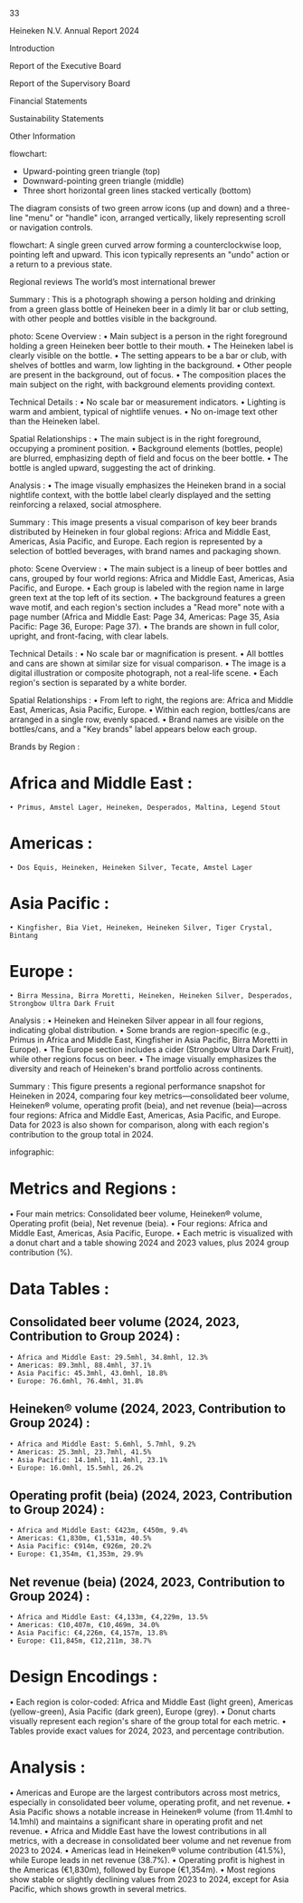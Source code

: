 33

Heineken
N.V.
Annual
Report
2024

Introduction

Report
of the
Executive
Board

Report
of the
Supervisory
Board

Financial
Statements

Sustainability
Statements

Other
Information <!-- marginalia, from page 0 (l=-0.000,t=0.002,r=0.059,b=0.851), with ID 6161ff4e-9e82-4ebb-ade4-6147861c01ac -->

flowchart: 
- Upward-pointing green triangle (top)
- Downward-pointing green triangle (middle)
- Three short horizontal green lines stacked vertically (bottom)

The diagram consists of two green arrow icons (up and down) and a three-line "menu" or "handle" icon, arranged vertically, likely representing scroll or navigation controls. <!-- marginalia, from page 0 (l=0.000,t=0.789,r=0.052,b=0.918), with ID e663435c-aafc-4f95-a28b-0ba2cc6411d0 -->

flowchart: A single green curved arrow forming a counterclockwise loop, pointing left and upward.
This icon typically represents an "undo" action or a return to a previous state. <!-- marginalia, from page 0 (l=0.005,t=0.929,r=0.053,b=0.968), with ID b02ba246-52b9-4863-bad3-baf8a12c15c9 -->

Regional reviews
The world’s most international brewer <!-- text, from page 0 (l=0.070,t=0.021,r=0.431,b=0.188), with ID 89f288cd-926c-484e-b287-61196be8189a -->

Summary : This is a photograph showing a person holding and drinking from a green glass bottle of Heineken beer in a dimly lit bar or club setting, with other people and bottles visible in the background.

photo:
Scene Overview :
  • Main subject is a person in the right foreground holding a green Heineken beer bottle to their mouth.
  • The Heineken label is clearly visible on the bottle.
  • The setting appears to be a bar or club, with shelves of bottles and warm, low lighting in the background.
  • Other people are present in the background, out of focus.
  • The composition places the main subject on the right, with background elements providing context.

Technical Details :
  • No scale bar or measurement indicators.
  • Lighting is warm and ambient, typical of nightlife venues.
  • No on-image text other than the Heineken label.

Spatial Relationships :
  • The main subject is in the right foreground, occupying a prominent position.
  • Background elements (bottles, people) are blurred, emphasizing depth of field and focus on the beer bottle.
  • The bottle is angled upward, suggesting the act of drinking.

Analysis :
  • The image visually emphasizes the Heineken brand in a social nightlife context, with the bottle label clearly displayed and the setting reinforcing a relaxed, social atmosphere. <!-- figure, from page 0 (l=0.430,t=0.001,r=0.998,b=0.210), with ID e6d41fb8-9850-44bb-9e2b-17d8505904ad -->

Summary : This image presents a visual comparison of key beer brands distributed by Heineken in four global regions: Africa and Middle East, Americas, Asia Pacific, and Europe. Each region is represented by a selection of bottled beverages, with brand names and packaging shown.

photo:
Scene Overview :
  • The main subject is a lineup of beer bottles and cans, grouped by four world regions: Africa and Middle East, Americas, Asia Pacific, and Europe.
  • Each group is labeled with the region name in large green text at the top left of its section.
  • The background features a green wave motif, and each region's section includes a "Read more" note with a page number (Africa and Middle East: Page 34, Americas: Page 35, Asia Pacific: Page 36, Europe: Page 37).
  • The brands are shown in full color, upright, and front-facing, with clear labels.

Technical Details :
  • No scale bar or magnification is present.
  • All bottles and cans are shown at similar size for visual comparison.
  • The image is a digital illustration or composite photograph, not a real-life scene.
  • Each region's section is separated by a white border.

Spatial Relationships :
  • From left to right, the regions are: Africa and Middle East, Americas, Asia Pacific, Europe.
  • Within each region, bottles/cans are arranged in a single row, evenly spaced.
  • Brand names are visible on the bottles/cans, and a "Key brands" label appears below each group.

Brands by Region :
  # Africa and Middle East :
    • Primus, Amstel Lager, Heineken, Desperados, Maltina, Legend Stout

  # Americas :
    • Dos Equis, Heineken, Heineken Silver, Tecate, Amstel Lager

  # Asia Pacific :
    • Kingfisher, Bia Viet, Heineken, Heineken Silver, Tiger Crystal, Bintang

  # Europe :
    • Birra Messina, Birra Moretti, Heineken, Heineken Silver, Desperados, Strongbow Ultra Dark Fruit

Analysis :
  • Heineken and Heineken Silver appear in all four regions, indicating global distribution.
  • Some brands are region-specific (e.g., Primus in Africa and Middle East, Kingfisher in Asia Pacific, Birra Moretti in Europe).
  • The Europe section includes a cider (Strongbow Ultra Dark Fruit), while other regions focus on beer.
  • The image visually emphasizes the diversity and reach of Heineken's brand portfolio across continents. <!-- figure, from page 0 (l=0.080,t=0.209,r=0.967,b=0.598), with ID 793c6f7a-421c-4e8d-bdae-4a25663808eb -->

Summary : This figure presents a regional performance snapshot for Heineken in 2024, comparing four key metrics—consolidated beer volume, Heineken® volume, operating profit (beia), and net revenue (beia)—across four regions: Africa and Middle East, Americas, Asia Pacific, and Europe. Data for 2023 is also shown for comparison, along with each region's contribution to the group total in 2024.

infographic:
# Metrics and Regions :
  • Four main metrics: Consolidated beer volume, Heineken® volume, Operating profit (beia), Net revenue (beia).
  • Four regions: Africa and Middle East, Americas, Asia Pacific, Europe.
  • Each metric is visualized with a donut chart and a table showing 2024 and 2023 values, plus 2024 group contribution (%).

# Data Tables :
  ## Consolidated beer volume (2024, 2023, Contribution to Group 2024) :
    • Africa and Middle East: 29.5mhl, 34.8mhl, 12.3%
    • Americas: 89.3mhl, 88.4mhl, 37.1%
    • Asia Pacific: 45.3mhl, 43.0mhl, 18.8%
    • Europe: 76.6mhl, 76.4mhl, 31.8%

  ## Heineken® volume (2024, 2023, Contribution to Group 2024) :
    • Africa and Middle East: 5.6mhl, 5.7mhl, 9.2%
    • Americas: 25.3mhl, 23.7mhl, 41.5%
    • Asia Pacific: 14.1mhl, 11.4mhl, 23.1%
    • Europe: 16.0mhl, 15.5mhl, 26.2%

  ## Operating profit (beia) (2024, 2023, Contribution to Group 2024) :
    • Africa and Middle East: €423m, €450m, 9.4%
    • Americas: €1,830m, €1,531m, 40.5%
    • Asia Pacific: €914m, €926m, 20.2%
    • Europe: €1,354m, €1,353m, 29.9%

  ## Net revenue (beia) (2024, 2023, Contribution to Group 2024) :
    • Africa and Middle East: €4,133m, €4,229m, 13.5%
    • Americas: €10,407m, €10,469m, 34.0%
    • Asia Pacific: €4,226m, €4,157m, 13.8%
    • Europe: €11,845m, €12,211m, 38.7%

# Design Encodings :
  • Each region is color-coded: Africa and Middle East (light green), Americas (yellow-green), Asia Pacific (dark green), Europe (grey).
  • Donut charts visually represent each region's share of the group total for each metric.
  • Tables provide exact values for 2024, 2023, and percentage contribution.

# Analysis :
  • Americas and Europe are the largest contributors across most metrics, especially in consolidated beer volume, operating profit, and net revenue.
  • Asia Pacific shows a notable increase in Heineken® volume (from 11.4mhl to 14.1mhl) and maintains a significant share in operating profit and net revenue.
  • Africa and Middle East have the lowest contributions in all metrics, with a decrease in consolidated beer volume and net revenue from 2023 to 2024.
  • Americas lead in Heineken® volume contribution (41.5%), while Europe leads in net revenue (38.7%).
  • Operating profit is highest in the Americas (€1,830m), followed by Europe (€1,354m).
  • Most regions show stable or slightly declining values from 2023 to 2024, except for Asia Pacific, which shows growth in several metrics. <!-- figure, from page 0 (l=0.079,t=0.603,r=0.972,b=0.963), with ID f30db902-d46b-43de-a7f9-17155dbe7b6d -->
